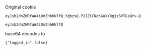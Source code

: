 Original cookie

`eyJsb2dnZWRfaW4iOmZhbHNlfQ.YgbzsQ.P2IZiCNqhGukY8gjz6VTGsQYv-Q`


`eyJsb2dnZWRfaW4iOmZhbHNlfQ`

base64 decodes to

`{"logged_in":false}`
